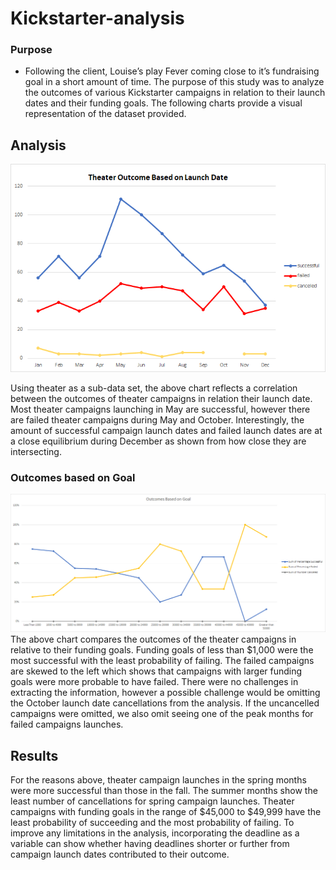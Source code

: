 # Kickstarter-analysis
### Purpose
- Following the client, Louise’s play Fever coming close to it’s fundraising goal in a short amount of time. The purpose of this study was to analyze the outcomes of various Kickstarter campaigns in relation to their launch dates and their funding goals. The following charts provide a visual representation of the dataset provided. 

## Analysis 
![image_name](https://github.com/GizelleL/kickstarter-analysis/blob/main/Theater_Outcomes_vs_Launch.png?raw=true)

Using theater as a sub-data set, the above chart reflects a correlation between the outcomes of theater campaigns in relation their launch date. Most theater campaigns launching in May are successful, however there are failed theater campaigns during May and October. Interestingly, the amount of successful campaign launch dates and failed launch dates are at a close equilibrium during December as shown from how close they are intersecting. 

### Outcomes based on Goal
![image_name](https://github.com/GizelleL/kickstarter-analysis/blob/main/Outcomes_vs_Goals.png?raw=true)
The above chart compares the outcomes of the theater campaigns in relative to their funding goals. Funding goals of less than $1,000 were the most successful with the least probability of failing. The failed campaigns are skewed to the left which shows that campaigns with larger funding goals were more probable to have failed. 
There were no challenges in extracting the information, however a possible challenge would be omitting the October launch date cancellations from the analysis. If the uncancelled campaigns were omitted, we also omit seeing one of the peak months for failed campaigns launches.

## Results
For the reasons above, theater campaign launches in the spring months were more successful than those in the fall. The summer months show the least number of cancellations for spring campaign launches. 
Theater campaigns with funding goals in the range of $45,000 to $49,999 have the least probability of succeeding and the most probability of failing. 
To improve any limitations in the analysis, incorporating the deadline as a variable can show whether having deadlines shorter or further from campaign launch dates contributed to their outcome. 
